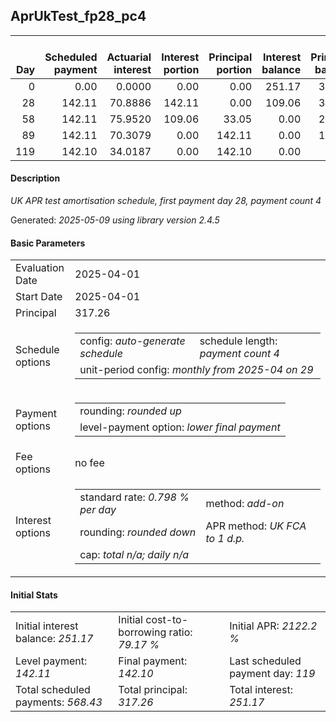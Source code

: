 <h2>AprUkTest_fp28_pc4</h2>
<table>
    <thead style="vertical-align: bottom;">
        <th style="text-align: right;">Day</th>
        <th style="text-align: right;">Scheduled payment</th>
        <th style="text-align: right;">Actuarial interest</th>
        <th style="text-align: right;">Interest portion</th>
        <th style="text-align: right;">Principal portion</th>
        <th style="text-align: right;">Interest balance</th>
        <th style="text-align: right;">Principal balance</th>
        <th style="text-align: right;">Total actuarial interest</th>
        <th style="text-align: right;">Total interest</th>
        <th style="text-align: right;">Total principal</th>
    </thead>
    <tr style="text-align: right;">
        <td class="ci00">0</td>
        <td class="ci01" style="white-space: nowrap;">0.00</td>
        <td class="ci02">0.0000</td>
        <td class="ci03">0.00</td>
        <td class="ci04">0.00</td>
        <td class="ci05">251.17</td>
        <td class="ci06">317.26</td>
        <td class="ci07">0.0000</td>
        <td class="ci08">0.00</td>
        <td class="ci09">0.00</td>
    </tr>
    <tr style="text-align: right;">
        <td class="ci00">28</td>
        <td class="ci01" style="white-space: nowrap;">142.11</td>
        <td class="ci02">70.8886</td>
        <td class="ci03">142.11</td>
        <td class="ci04">0.00</td>
        <td class="ci05">109.06</td>
        <td class="ci06">317.26</td>
        <td class="ci07">70.8886</td>
        <td class="ci08">142.11</td>
        <td class="ci09">0.00</td>
    </tr>
    <tr style="text-align: right;">
        <td class="ci00">58</td>
        <td class="ci01" style="white-space: nowrap;">142.11</td>
        <td class="ci02">75.9520</td>
        <td class="ci03">109.06</td>
        <td class="ci04">33.05</td>
        <td class="ci05">0.00</td>
        <td class="ci06">284.21</td>
        <td class="ci07">146.8406</td>
        <td class="ci08">251.17</td>
        <td class="ci09">33.05</td>
    </tr>
    <tr style="text-align: right;">
        <td class="ci00">89</td>
        <td class="ci01" style="white-space: nowrap;">142.11</td>
        <td class="ci02">70.3079</td>
        <td class="ci03">0.00</td>
        <td class="ci04">142.11</td>
        <td class="ci05">0.00</td>
        <td class="ci06">142.10</td>
        <td class="ci07">217.1485</td>
        <td class="ci08">251.17</td>
        <td class="ci09">175.16</td>
    </tr>
    <tr style="text-align: right;">
        <td class="ci00">119</td>
        <td class="ci01" style="white-space: nowrap;">142.10</td>
        <td class="ci02">34.0187</td>
        <td class="ci03">0.00</td>
        <td class="ci04">142.10</td>
        <td class="ci05">0.00</td>
        <td class="ci06">0.00</td>
        <td class="ci07">251.1672</td>
        <td class="ci08">251.17</td>
        <td class="ci09">317.26</td>
    </tr>
</table>
<h4>Description</h4>
<p><i>UK APR test amortisation schedule, first payment day 28, payment count 4</i></p>
<p>Generated: <i>2025-05-09 using library version 2.4.5</i></p>
<h4>Basic Parameters</h4>
<table>
    <tr>
        <td>Evaluation Date</td>
        <td>2025-04-01</td>
    </tr>
    <tr>
        <td>Start Date</td>
        <td>2025-04-01</td>
    </tr>
    <tr>
        <td>Principal</td>
        <td>317.26</td>
    </tr>
    <tr>
        <td>Schedule options</td>
        <td>
            <table>
                <tr>
                    <td>config: <i>auto-generate schedule</i></td>
                    <td>schedule length: <i><i>payment count</i> 4</i></td>
                </tr>
                <tr>
                    <td colspan="2" style="white-space: nowrap;">unit-period config: <i>monthly from 2025-04 on 29</i></td>
                </tr>
            </table>
        </td>
    </tr>
    <tr>
        <td>Payment options</td>
        <td>
            <table>
                <tr>
                    <td>rounding: <i>rounded up</i></td>
                </tr>
                <tr>
                    <td>level-payment option: <i>lower&nbsp;final&nbsp;payment</i></td>
                </tr>
            </table>
        </td>
    </tr>
    <tr>
        <td>Fee options</td>
        <td>no fee
        </td>
    </tr>
    <tr>
        <td>Interest options</td>
        <td>
            <table>
                <tr>
                    <td>standard rate: <i>0.798 % per day</i></td>
                    <td>method: <i>add-on</i></td>
                </tr>
                <tr>
                    <td>rounding: <i>rounded down</i></td>
                    <td>APR method: <i>UK FCA to 1 d.p.</i></td>
                </tr>
                <tr>
                    <td colspan="2">cap: <i>total <i>n/a</i>; daily <i>n/a</i></td>
                </tr>
            </table>
        </td>
    </tr>
</table>
<h4>Initial Stats</h4>
<table>
    <tr>
        <td>Initial interest balance: <i>251.17</i></td>
        <td>Initial cost-to-borrowing ratio: <i>79.17 %</i></td>
        <td>Initial APR: <i>2122.2 %</i></td>
    </tr>
    <tr>
        <td>Level payment: <i>142.11</i></td>
        <td>Final payment: <i>142.10</i></td>
        <td>Last scheduled payment day: <i>119</i></td>
    </tr>
    <tr>
        <td>Total scheduled payments: <i>568.43</i></td>
        <td>Total principal: <i>317.26</i></td>
        <td>Total interest: <i>251.17</i></td>
    </tr>
</table>
